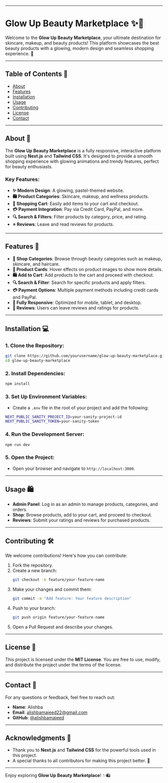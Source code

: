 
---

# **Glow Up Beauty Marketplace** ✨💄

Welcome to the **Glow Up Beauty Marketplace**, your ultimate destination for skincare, makeup, and beauty products! This platform showcases the best beauty products with a glowing, modern design and seamless shopping experience. 🌟

---

## **Table of Contents** 📑
- [About](#about)
- [Features](#features)
- [Installation](#installation)
- [Usage](#usage)
- [Contributing](#contributing)
- [License](#license)
- [Contact](#contact)

---

## **About** 🌸

The **Glow Up Beauty Marketplace** is a fully responsive, interactive platform built using **Next.js** and **Tailwind CSS**. It's designed to provide a smooth shopping experience with glowing animations and trendy features, perfect for beauty enthusiasts.

### **Key Features:**
- **✨ Modern Design**: A glowing, pastel-themed website.
- **🛍️ Product Categories**: Skincare, makeup, and wellness products.
- **🛒 Shopping Cart**: Easily add items to your cart and checkout.
- **💳 Payment Integration**: Pay via Credit Card, PayPal, and more.
- **🔍 Search & Filters**: Filter products by category, price, and rating.
- **⭐ Reviews**: Leave and read reviews for products.

---

## **Features** 🌟

- **👗 Shop Categories**: Browse through beauty categories such as makeup, skincare, and haircare.
- **💖 Product Cards**: Hover effects on product images to show more details.
- **🛍️ Add to Cart**: Add products to the cart and proceed with checkout.
- **🔍 Search & Filter**: Search for specific products and apply filters.
- **💳 Payment Options**: Multiple payment methods including credit cards and PayPal.
- **📱 Fully Responsive**: Optimized for mobile, tablet, and desktop.
- **💬 Reviews**: Users can leave reviews and ratings for products.

---

## **Installation** 💻

### 1. **Clone the Repository**:
```bash
git clone https://github.com/yourusername/glow-up-beauty-marketplace.git
cd glow-up-beauty-marketplace
```

### 2. **Install Dependencies**:
```bash
npm install
```

### 3. **Set Up Environment Variables**:
- Create a `.env` file in the root of your project and add the following:
```bash
NEXT_PUBLIC_SANITY_PROJECT_ID=your-sanity-project-id
NEXT_PUBLIC_SANITY_TOKEN=your-sanity-token
```

### 4. **Run the Development Server**:
```bash
npm run dev
```

### 5. **Open the Project**:
- Open your browser and navigate to `http://localhost:3000`.

---

## **Usage** 🛍️

- **Admin Panel**: Log in as an admin to manage products, categories, and orders.
- **Shop**: Browse products, add to your cart, and proceed to checkout.
- **Reviews**: Submit your ratings and reviews for purchased products.

---

## **Contributing** 🛠️

We welcome contributions! Here's how you can contribute:

1. Fork the repository.
2. Create a new branch:
   ```bash
   git checkout -b feature/your-feature-name
   ```
3. Make your changes and commit them:
   ```bash
   git commit -m "Add feature: Your feature description"
   ```
4. Push to your branch:
   ```bash
   git push origin feature/your-feature-name
   ```
5. Open a Pull Request and describe your changes.

---

## **License** 📄

This project is licensed under the **MIT License**. You are free to use, modify, and distribute the project under the terms of the license.

---

## **Contact** 📧

For any questions or feedback, feel free to reach out:

- **Name**: Alishba
- **Email**: [alishbamajeed22@gmail.com](mailto:alishbamajeed22@gmail.com)
- **GitHub**: [@alishbamajeed](https://github.com/alishbamajeed)

---

## **Acknowledgments** 🙌

- Thank you to **Next.js** and **Tailwind CSS** for the powerful tools used in this project.
- A special thanks to all contributors for making this project better. 💖

---

Enjoy exploring **Glow Up Beauty Marketplace**! ✨🛍️
